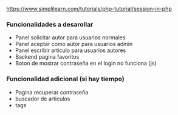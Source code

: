 https://www.simplilearn.com/tutorials/php-tutorial/session-in-php


### Funcionalidades a desarollar
  + Panel solicitar autor para usuarios normales
  + Panel aceptar como autor para usuarios admin
  + Panel escribir articulo para usuarios autores
  + Backend pagina favoritos
  + Boton de mostrar contraseña en el login no funciona (js)
### Funcionalidad adicional (si hay tiempo)
  + Pagina recuperar contraseña
  + buscador de articulos
  + tags
